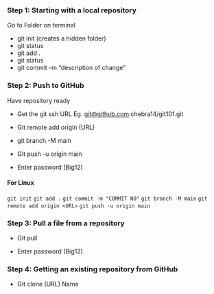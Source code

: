 ### **Step 1: Starting with a local repository**

Go to Folder on terminal

- git init (creates a hidden folder)
- git status
- git add .
- git status
- git commit -m “description of change”

### **Step 2: Push to GitHub**

Have repository ready

- Get the git ssh URL
Eg. git@github.com:chebra14/git101.git

- Git remote add origin (URL)
- git branch -M main
- Git push -u origin main 

- Enter password (Big12)

#### For Linux

`git init`
`git add .`
`git commit -m "COMMIT NO"`
`git branch -M main`
`git remote add origin <URL>`
`git push -u origin main`


### **Step 3: Pull a file from a repository**

- Git pull

- Enter password (Big12)

### **Step 4: Getting an existing repository from GitHub**

- Git clone (URL) Name